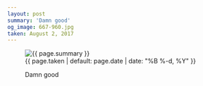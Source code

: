 ```yaml
---
layout: post
summary: 'Damn good'
og_image: 667-960.jpg
taken: August 2, 2017
---
```


<figure class="post" data-src="{{ site.assets_url }}/{{ page.og_image }}">
<img alt="{{ page.summary }}" sizes="(min-width: 700px) 50vw, calc(100vw - 2rem)" src="{{ site.assets_url }}/667-480.jpg" srcset="{{ site.assets_url }}/667-240.jpg 240w, {{ site.assets_url }}/667-480.jpg 480w, {{ site.assets_url }}/667-720.jpg 720w, {{ site.assets_url }}/667-960.jpg 960w"/>
<figcaption>
<time>{{ page.taken | default: page.date | date: "%B %-d, %Y" }}</time>
<p>Damn good</p>
</figcaption>
</figure>
